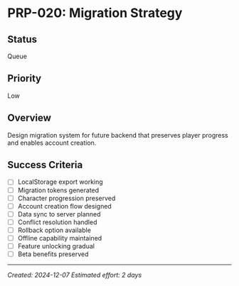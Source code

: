 # PRP-020: Migration Strategy

## Status

Queue

## Priority

Low

## Overview

Design migration system for future backend that preserves player progress and enables account creation.

## Success Criteria

- [ ] LocalStorage export working
- [ ] Migration tokens generated
- [ ] Character progression preserved
- [ ] Account creation flow designed
- [ ] Data sync to server planned
- [ ] Conflict resolution handled
- [ ] Rollback option available
- [ ] Offline capability maintained
- [ ] Feature unlocking gradual
- [ ] Beta benefits preserved

---

_Created: 2024-12-07_
_Estimated effort: 2 days_
